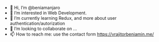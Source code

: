 - 👋 Hi, I’m @beniamanjaro
- 👀 I’m interested in Web Development.
- 🌱 I’m currently learning Redux, and more about user authentication/autorization
- 💞️ I’m looking to collaborate on ...
- 📫 How to reach me: use the contact form https://vrajitorbeniamin.me/

<!---
beniamanjaro/beniamanjaro is a ✨ special ✨ repository because its `README.md` (this file) appears on your GitHub profile.
You can click the Preview link to take a look at your changes.
--->

